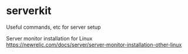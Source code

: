 serverkit
=========

Useful commands, etc for server setup


Server monitor installation for Linux
https://newrelic.com/docs/server/server-monitor-installation-other-linux

